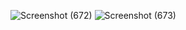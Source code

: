 ![Screenshot (672)](https://github.com/user-attachments/assets/390091e3-791b-4ca5-ae5c-eb8434d4a537)
![Screenshot (673)](https://github.com/user-attachments/assets/5bf75c51-bfd2-4281-a904-9461bfe0c028)
